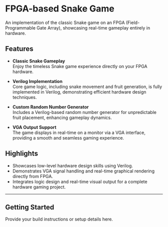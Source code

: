 # FPGA-based Snake Game

An implementation of the classic Snake game on an FPGA (Field-Programmable Gate Array), showcasing real-time gameplay entirely in hardware.

## Features

- **Classic Snake Gameplay**  
  Enjoy the timeless Snake game experience directly on your FPGA hardware.

- **Verilog Implementation**  
  Core game logic, including snake movement and fruit generation, is fully implemented in Verilog, demonstrating efficient hardware design techniques.

- **Custom Random Number Generator**  
  Includes a Verilog-based random number generator for unpredictable fruit placement, enhancing gameplay dynamics.

- **VGA Output Support**  
  The game displays in real-time on a monitor via a VGA interface, providing a smooth and seamless gaming experience.

## Highlights

- Showcases low-level hardware design skills using Verilog.
- Demonstrates VGA signal handling and real-time graphical rendering directly from FPGA.
- Integrates logic design and real-time visual output for a complete hardware gaming project.

---

## Getting Started

Provide your build instructions or setup details here.
